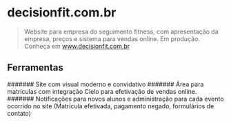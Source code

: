 # decisionfit.com.br
> Website para empresa do seguimento fitness, com apresentação da empresa, preços e sistema para vendas online. Em produção.
> Conheça em www.decisionfit.com.br

## Ferramentas

####### Site com visual moderno e convidativo
####### Área para matrículas com integração Cielo para efetivação de vendas online.
####### Notificações para novos alunos e administração para cada evento ocorrido no site (Matrícula efetivada, pagamento negado, formulários de contato)
